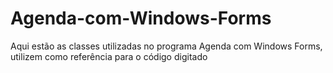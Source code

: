 # Agenda-com-Windows-Forms
Aqui estão as classes utilizadas no programa Agenda com Windows Forms, utilizem como referência para o código digitado
